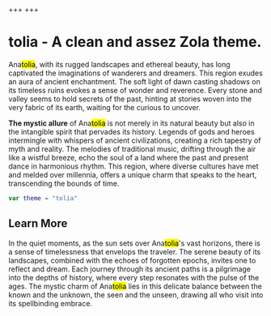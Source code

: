 +++
+++

# tolia - A clean and assez Zola theme.

Ana<mark>tolia</mark>, with its rugged landscapes and ethereal beauty, has long captivated the imaginations of wanderers and dreamers. This region exudes an aura of ancient enchantment. The soft light of dawn casting shadows on its timeless ruins evokes a sense of wonder and reverence. Every stone and valley seems to hold secrets of the past, hinting at stories woven into the very fabric of its earth, waiting for the curious to uncover.

**The mystic allure** of Ana<mark>tolia</mark> is not merely in its natural beauty but also in the intangible spirit that pervades its history. Legends of gods and heroes intermingle with whispers of ancient civilizations, creating a rich tapestry of myth and reality. The melodies of traditional music, drifting through the air like a wistful breeze, echo the soul of a land where the past and present dance in harmonious rhythm. This region, where diverse cultures have met and melded over millennia, offers a unique charm that speaks to the heart, transcending the bounds of time.

```swift
var theme = "tolia"
```

## Learn More

In the quiet moments, as the sun sets over Ana<mark>tolia</mark>'s vast horizons, there is a sense of timelessness that envelops the traveler. The serene beauty of its landscapes, combined with the echoes of forgotten epochs, invites one to reflect and dream. Each journey through its ancient paths is a pilgrimage into the depths of history, where every step resonates with the pulse of the ages. The mystic charm of Ana<mark>tolia</mark> lies in this delicate balance between the known and the unknown, the seen and the unseen, drawing all who visit into its spellbinding embrace.
